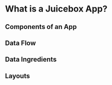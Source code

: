 # What is a Juicebox App?

## Components of an App

## Data Flow

## Data Ingredients

## Layouts



